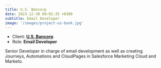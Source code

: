 ```yaml
---
title: U.S. Bancorp
date: 2023-12-30 08:01:35 +0300
subtitle: Email Developer
image: '/images/project-us-bank.jpg'
---
```


<ul class="list-inline item-details">
    <li>Client:
        <strong><a href="https://www.usbank.com/">U.S. Bancorp</a>
        </strong>
    </li>
    <li>Role:
        <strong>Email Developer</strong>
    </li>
</ul>

Senior Developer in charge of email development as well as creating Journeys, Automations and CloudPages in Salesforce Marketing Cloud and Marketo.